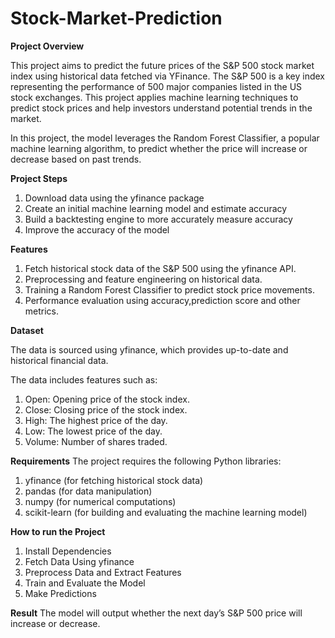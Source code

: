 # Stock-Market-Prediction

**Project Overview**

This project aims to predict the future prices of the S&P 500 stock market index using historical data fetched via YFinance. The S&P 500 is a key index representing the performance of 500 major companies listed in the US stock exchanges. This project applies machine learning techniques to predict stock prices and help investors understand potential trends in the market.

In this project, the model leverages the Random Forest Classifier, a popular machine learning algorithm, to predict whether the price will increase or decrease based on past trends.

**Project Steps**

1. Download data using the yfinance package
2. Create an initial machine learning model and estimate accuracy
3. Build a backtesting engine to more accurately measure accuracy
4. Improve the accuracy of the model

**Features**
1. Fetch historical stock data of the S&P 500 using the yfinance API.
2. Preprocessing and feature engineering on historical data.
3. Training a Random Forest Classifier to predict stock price movements.
4. Performance evaluation using accuracy,prediction score and other metrics.

**Dataset**

The data is sourced using yfinance, which provides up-to-date and historical financial data.

The data includes features such as:
1. Open: Opening price of the stock index.
2. Close: Closing price of the stock index.
3. High: The highest price of the day.
4. Low: The lowest price of the day.
5. Volume: Number of shares traded.

**Requirements**
The project requires the following Python libraries:
1. yfinance (for fetching historical stock data)
2. pandas (for data manipulation)
3. numpy (for numerical computations)
4. scikit-learn (for building and evaluating the machine learning model)


**How to run the Project**
1. Install Dependencies
2. Fetch Data Using yfinance
3. Preprocess Data and Extract Features
4. Train and Evaluate the Model
5. Make Predictions

**Result**
The model will output whether the next day’s S&P 500 price will increase or decrease.
